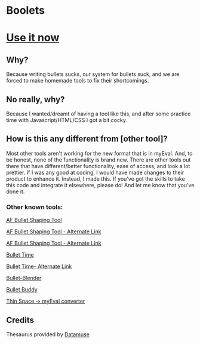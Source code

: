 # Boolets

# [Use it now](https://whurleywhurley.github.io/boolets)

## Why?
Because writing bullets sucks, our system for bullets suck, and we are forced to make homemade tools to fix their shortcomings.

## No really, why?
Because I wanted/dreamt of having a tool like this, and after some practice time with Javascript/HTML/CSS I got a bit cocky.

## How is this any different from [other tool]?
Most other tools aren't working for the new format that is in myEval. And, to be honest, none of the functionality is brand new. There are other tools out there that have different/better functionality, ease of access, and look a lot prettier. If I was any good at coding, I would have made changes to their product to enhance it. Instead, I made this. If you've got the skills to take this code and integrate it elsewhere, please do! And let me know that you've done it.

### Other known tools:
[AF Bullet Shaping Tool](https://af-vcd.github.io/pdf-bullets/)

[AF Bullet Shaping Tool - Alternate Link](https://afbs.airforcehub.com/)

[AF Bullet Shaping Tool - Alternate Link](https://www.lightningwithinfive.com/AFBS)


[Bullet Time](https://smpentecost.github.io/BulletTime/)

[Bullet Time- Alternate Link](https://www.lightningwithinfive.com/BulletTime/)


[Bullet-Blender](https://github.com/Jukari2003/Bullet-Blender)


[Bullet Buddy](https://af-tools.github.io/bullet-buddy/)


[Thin Space &rarr; myEval converter](https://regex101.com/r/vYFxZW/1)

## Credits
Thesaurus provided by [Datamuse](https://www.datamuse.com/)